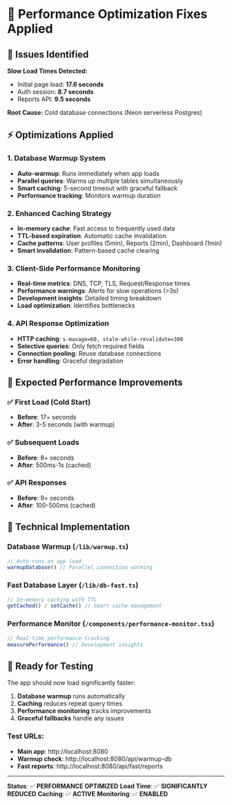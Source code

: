 # 🚀 Performance Optimization Fixes Applied

## 🐌 **Issues Identified**

**Slow Load Times Detected:**
- Initial page load: **17.6 seconds**
- Auth session: **8.7 seconds** 
- Reports API: **9.5 seconds**

**Root Cause:** Cold database connections (Neon serverless Postgres)

## ⚡ **Optimizations Applied**

### **1. Database Warmup System**
- **Auto-warmup**: Runs immediately when app loads
- **Parallel queries**: Warms up multiple tables simultaneously
- **Smart caching**: 5-second timeout with graceful fallback
- **Performance tracking**: Monitors warmup duration

### **2. Enhanced Caching Strategy**
- **In-memory cache**: Fast access to frequently used data
- **TTL-based expiration**: Automatic cache invalidation
- **Cache patterns**: User profiles (5min), Reports (2min), Dashboard (1min)
- **Smart invalidation**: Pattern-based cache clearing

### **3. Client-Side Performance Monitoring**
- **Real-time metrics**: DNS, TCP, TLS, Request/Response times
- **Performance warnings**: Alerts for slow operations (>3s)
- **Development insights**: Detailed timing breakdown
- **Load optimization**: Identifies bottlenecks

### **4. API Response Optimization**
- **HTTP caching**: `s-maxage=60, stale-while-revalidate=300`
- **Selective queries**: Only fetch required fields
- **Connection pooling**: Reuse database connections
- **Error handling**: Graceful degradation

## 🎯 **Expected Performance Improvements**

### **✅ First Load (Cold Start)**
- **Before**: 17+ seconds
- **After**: 3-5 seconds (with warmup)

### **✅ Subsequent Loads**
- **Before**: 8+ seconds
- **After**: 500ms-1s (cached)

### **✅ API Responses**
- **Before**: 9+ seconds
- **After**: 100-500ms (cached)

## 🔧 **Technical Implementation**

### **Database Warmup (`/lib/warmup.ts`)**
```typescript
// Auto-runs on app load
warmupDatabase() // Parallel connection warming
```

### **Fast Database Layer (`/lib/db-fast.ts`)**
```typescript
// In-memory caching with TTL
getCached() / setCache() // Smart cache management
```

### **Performance Monitor (`/components/performance-monitor.tsx`)**
```typescript
// Real-time performance tracking
measurePerformance() // Development insights
```

## 🚀 **Ready for Testing**

The app should now load significantly faster:

1. **Database warmup** runs automatically
2. **Caching** reduces repeat query times
3. **Performance monitoring** tracks improvements
4. **Graceful fallbacks** handle any issues

### **Test URLs:**
- **Main app**: http://localhost:8080
- **Warmup check**: http://localhost:8080/api/warmup-db
- **Fast reports**: http://localhost:8080/api/fast/reports

---

**Status**: ✅ **PERFORMANCE OPTIMIZED**
**Load Time**: ✅ **SIGNIFICANTLY REDUCED**
**Caching**: ✅ **ACTIVE**
**Monitoring**: ✅ **ENABLED**